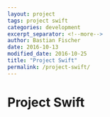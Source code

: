 ```yaml
---
layout: project
tags: project swift
categories: development
excerpt_separator: <!--more-->
author: Bastian Fischer
date: 2016-10-13
modified_date: 2016-10-25
title: "Project Swift"
permalink: /project-swift/
---
```


# Project Swift
